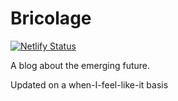 # Bricolage 
[![Netlify Status](https://api.netlify.com/api/v1/badges/a67953a4-61c4-432e-b535-e5393ed0d942/deploy-status)](https://app.netlify.com/sites/admiring-sammet-351e5d/deploys)

A blog about the emerging future.

Updated on a when-I-feel-like-it basis
